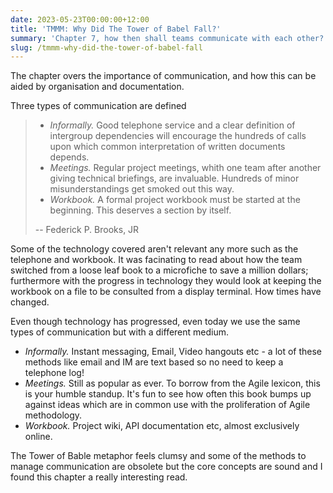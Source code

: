 ```yaml
---
date: 2023-05-23T00:00:00+12:00
title: 'TMMM: Why Did The Tower of Babel Fall?'
summary: 'Chapter 7, how then shall teams communicate with each other? In as many ways as possible'
slug: /tmmm-why-did-the-tower-of-babel-fall
---
```


The chapter overs the importance of communication, and how this can be aided by organisation and documentation.

Three types of communication are defined

> 
> * _Informally._ Good telephone service and a clear definition of intergroup dependencies will encourage the hundreds of calls upon which common interpretation of written documents depends.
> * _Meetings._ Regular project meetings, whith one team after another giving technical briefings, are invaluable. Hundreds of minor misunderstandings get smoked out this way.
> * _Workbook._ A formal project workbook must be started at the beginning. This deserves a section by itself.
>
> -- Federick P. Brooks, JR

Some of the technology covered aren't relevant any more such as the telephone and workbook. It was facinating to read about how the team switched from a loose leaf book to a microfiche to save a million dollars; furthermore with the progress in technology they would look at keeping the workbook on a file to be consulted from a display terminal. How times have changed.

Even though technology has progressed, even today we use the same types of communication but with a different medium.

* _Informally._ Instant messaging, Email, Video hangouts etc - a lot of these methods like email and IM are text based so no need to keep a telephone log!
* _Meetings._ Still as popular as ever. To borrow from the Agile lexicon, this is your humble standup. It's fun to see how often this book bumps up against ideas which are in common use with the proliferation of Agile methodology. 
* _Workbook._ Project wiki, API documentation etc, almost exclusively online. 

The Tower of Bable metaphor feels clumsy and some of the methods to manage communication are obsolete but the core concepts are sound and I found this chapter a really interesting read.